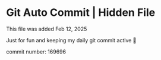 # Git Auto Commit | Hidden File

This file was added Feb 12, 2025

Just for fun and keeping my daily git commit active 🤪

commit number: 169696
